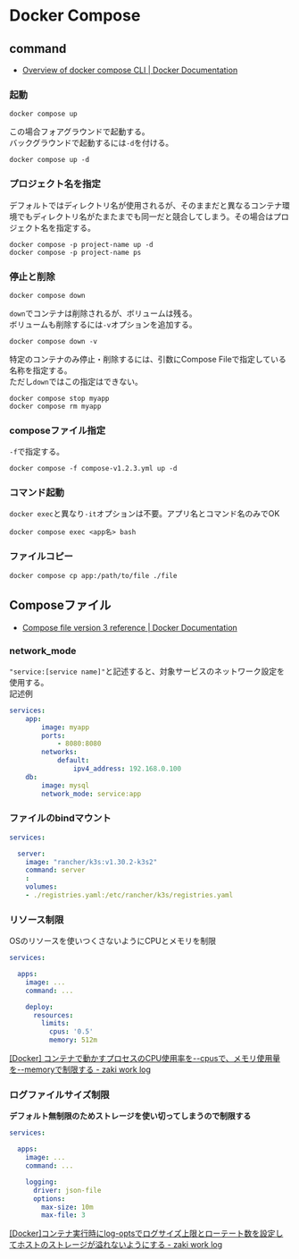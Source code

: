 # Docker Compose

## command

- [Overview of docker compose CLI | Docker Documentation](https://docs.docker.com/compose/reference/)

### 起動

```console
docker compose up
```

この場合フォアグラウンドで起動する。  
バックグラウンドで起動するには`-d`を付ける。

```console
docker compose up -d
```

### プロジェクト名を指定

デフォルトではディレクトリ名が使用されるが、そのままだと異なるコンテナ環境でもディレクトリ名がたまたまでも同一だと競合してしまう。その場合はプロジェクト名を指定する。

```console
docker compose -p project-name up -d
docker compose -p project-name ps

```

### 停止と削除

```console
docker compose down
```

`down`でコンテナは削除されるが、ボリュームは残る。  
ボリュームも削除するには`-v`オプションを追加する。

```console
docker compose down -v
```

特定のコンテナのみ停止・削除するには、引数にCompose Fileで指定している名称を指定する。  
ただし`down`ではこの指定はできない。

```console
docker compose stop myapp
docker compose rm myapp
```

### composeファイル指定

`-f`で指定する。

```console
docker compose -f compose-v1.2.3.yml up -d
```

### コマンド起動

`docker exec`と異なり`-it`オプションは不要。アプリ名とコマンド名のみでOK

```console
docker compose exec <app名> bash
```

### ファイルコピー

```console
docker compose cp app:/path/to/file ./file
```

## Composeファイル

- [Compose file version 3 reference | Docker Documentation](https://docs.docker.com/compose/compose-file/compose-file-v3/)

### network_mode

`"service:[service name]"`と記述すると、対象サービスのネットワーク設定を使用する。  
記述例

```yaml
services:
    app:
        image: myapp
        ports:
            - 8080:8080
        networks:
            default:
                ipv4_address: 192.168.0.100
    db:
        image: mysql
        network_mode: service:app
```

### ファイルのbindマウント

```yaml
services:

  server:
    image: "rancher/k3s:v1.30.2-k3s2"
    command: server
    :
    volumes:
    - ./registries.yaml:/etc/rancher/k3s/registries.yaml
```

### リソース制限

OSのリソースを使いつくさないようにCPUとメモリを制限

```yaml
services:

  apps:
    image: ...
    command: ...

    deploy:
      resources:
        limits:
          cpus: '0.5'
          memory: 512m
```

[[Docker] コンテナで動かすプロセスのCPU使用率を--cpusで、メモリ使用量を--memoryで制限する - zaki work log](https://zaki-hmkc.hatenablog.com/entry/2020/09/08/213857)

### ログファイルサイズ制限

__デフォルト無制限のためストレージを使い切ってしまうので制限する__

```yaml
services:

  apps:
    image: ...
    command: ...

    logging:
      driver: json-file
      options:
        max-size: 10m
        max-file: 3
```

[[Docker]コンテナ実行時にlog-optsでログサイズ上限とローテート数を設定してホストのストレージが溢れないようにする - zaki work log](https://zaki-hmkc.hatenablog.com/entry/2020/09/09/211117)
